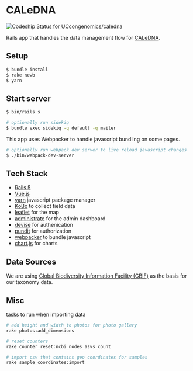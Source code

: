 # CALeDNA

[ ![Codeship Status for UCcongenomics/caledna](https://app.codeship.com/projects/9d8e7c50-8a26-0136-e0af-1ac6b3aaffd6/status?branch=master)](https://app.codeship.com/projects/303212)

Rails app that handles the data management flow for [CALeDNA](http://ucedna.com).

## Setup

```bash
$ bundle install
$ rake newb
$ yarn
```

## Start server

```bash
$ bin/rails s

# optionally run sidekiq
$ bundle exec sidekiq -q default -q mailer
```

This app uses Webpacker to handle javascript bundling on some pages.

```bash
# optionally run webpack dev server to live reload javascript changes
$ ./bin/webpack-dev-server
```

## Tech Stack

- [Rails 5](http://rubyonrails.org)
- [Vue.js](https://vuejs.org)
- [yarn](https://yarnpkg.com/en/) javascript package manager
- [KoBo](http://www.kobotoolbox.org) to collect field data
- [leaflet](http://leafletjs.com) for the map
- [administrate](https://github.com/thoughtbot/administrate) for the admin dashboard
- [devise](https://github.com/plataformatec/devise) for authenication
- [pundit](https://github.com/varvet/pundit) for authorization
- [webpacker](https://github.com/rails/webpacker) to bundle javascript
- [chart.js](http://chartjs.org) for charts

## Data Sources

We are using [Global Biodiversity Information Facility (GBIF)](http://gbif.org) as
the basis for our taxonomy data.

## Misc

tasks to run when importing data

```bash
# add height and width to photos for photo gallery
rake photos:add_dimensions

# reset counters
rake counter_reset:ncbi_nodes_asvs_count

# import csv that contains geo coordinates for samples
rake sample_coordinates:import
```
